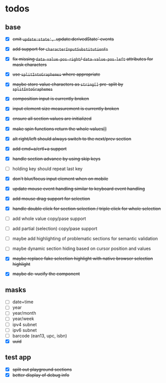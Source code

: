 # todos

## base

- [x] ~~emit `update:state', `update:derivedState` events~~
- [x] ~~add support for `characterInputSubstitutionFn`~~
- [x] ~~fix missing `data-value-pos-right`/ `data-value-pos-left` attributes for mask characters~~
- [x] ~~use `splitIntoGraphemes` where appropriate~~
- [x] ~~maybe store value characters as `string[]` pre-split by `splitIntoGraphemes`~~
- [x] ~~composition input is currently broken~~
- [x] ~~input element size measurement is currently broken~~ 
- [x] ~~ensure all section values are initialized~~
- [x] ~~make spin functions return the whole values[]~~
- [x] ~~alt right/left should always switch to the next/prev section~~
- [x] ~~add cmd+a/crtl+a support~~
- [x] ~~handle section advance by using skip keys~~
- [ ] holding key should repeat last key
- [x] ~~don't blur/focus input element when on mobile~~
 
- [x] ~~update mouse event handling similar to keyboard event handling~~
- [x] ~~add mouse drag support for selection~~
- [x] ~~handle double click for section selection / triple click for whole selection~~  

- [ ] add whole value copy/pase support
- [ ] add partial (selection) copy/pase support
- [ ] maybe add highlighting of problematic sections for semantic validation
- [ ] maybe dynamic section hiding based on cursor position and values
- [x] ~~maybe replace fake selection highlight with native browser selection highlight~~
- [x] ~~maybe de-vueify the component~~

## masks 

- [ ] date+time
- [ ] year
- [ ] year/month
- [ ] year/week
- [ ] ipv4 subnet
- [ ] ipv6 subnet
- [ ] barcode (ean13, upc, isbn)
- [x] ~~uuid~~

## test app

- [x] ~~split out playground sections~~
- [x] ~~better display of debug info~~
